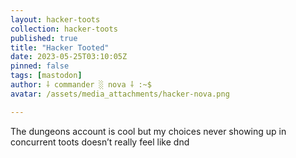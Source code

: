 ```yaml
---
layout: hacker-toots
collection: hacker-toots
published: true
title: "Hacker Tooted"
date: 2023-05-25T03:10:05Z
pinned: false
tags: [mastodon]
author: ⸸ commander ░ nova ⸸ :~$
avatar: /assets/media_attachments/hacker-nova.png

---
```


<p>The dungeons account is cool but my choices never showing up in concurrent toots doesn’t really feel like dnd</p>


